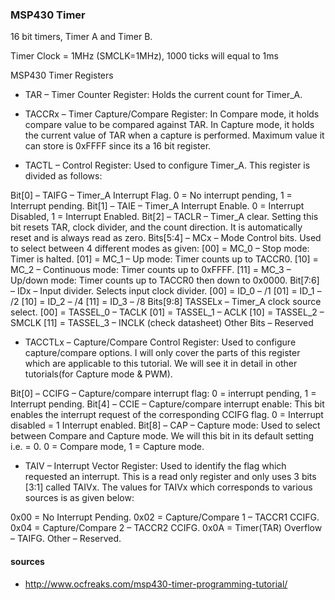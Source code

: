 ### MSP430 Timer

16 bit timers, Timer A and Timer B.

Timer Clock = 1MHz (SMCLK=1MHz), 1000 ticks will equal to 1ms

MSP430 Timer Registers
* TAR – Timer Counter Register: Holds the current count for Timer_A.

* TACCRx – Timer Capture/Compare Register: In Compare mode, it holds compare value to be compared against TAR. In Capture mode, it holds the current value of TAR when a capture is performed. Maximum value it can store is 0xFFFF since its a 16 bit register.

* TACTL – Control Register: Used to configure Timer_A. This register is divided as follows:

Bit[0] – TAIFG – Timer_A Interrupt Flag. 0 = No interrupt pending, 1 = Interrupt pending.
Bit[1] – TAIE – Timer_A Interrupt Enable. 0 = Interrupt Disabled, 1 = Interrupt Enabled.
Bit[2] – TACLR – Timer_A clear. Setting this bit resets TAR, clock divider, and the count direction. It is automatically reset and is always read as zero.
Bits[5:4] – MCx – Mode Control bits. Used to select between 4 different modes as given:
[00] = MC_0 – Stop mode: Timer is halted.
[01] = MC_1 – Up mode: Timer counts up to TACCR0.
[10] = MC_2 – Continuous mode: Timer counts up to 0xFFFF.
[11] = MC_3 – Up/down mode: Timer counts up to TACCR0 then down to 0x0000.
Bit[7:6] – IDx – Input divider. Selects input clock divider.
[00] = ID_0 – /1
[01] = ID_1 – /2
[10] = ID_2 – /4
[11] = ID_3 – /8
Bits[9:8] TASSELx – Timer_A clock source select.
[00] = TASSEL_0 – TACLK
[01] = TASSEL_1 – ACLK
[10] = TASSEL_2 – SMCLK
[11] = TASSEL_3 – INCLK (check datasheet)
Other Bits – Reserved
* TACCTLx – Capture/Compare Control Register: Used to configure capture/compare options. I will only cover the parts of this register which are applicable to this tutorial. We will see it in detail in other tutorials(for Capture mode & PWM).

Bit[0] – CCIFG – Capture/compare interrupt flag: 0 = interrupt pending, 1 = Interrupt pending.
Bit[4] – CCIE – Capture/compare interrupt enable: This bit enables the interrupt request of the corresponding CCIFG flag. 0 = Interrupt disabled = 1 Interrupt enabled.
Bit[8] – CAP – Capture mode: Used to select between Compare and Capture mode. We will this bit in its default setting i.e. = 0. 0 = Compare mode, 1 = Capture mode.

* TAIV – Interrupt Vector Register: Used to identify the flag which requested an interrupt. This is a read only register and only uses 3 bits [3:1] called TAIVx. The values for TAIVx which corresponds to various sources is as given below:

0x00 = No Interrupt Pending.
0x02 = Capture/Compare 1 – TACCR1 CCIFG.
0x04 = Capture/Compare 2 – TACCR2 CCIFG.
0x0A = Timer(TAR) Overflow – TAIFG.
Other – Reserved.



#### sources
* http://www.ocfreaks.com/msp430-timer-programming-tutorial/

